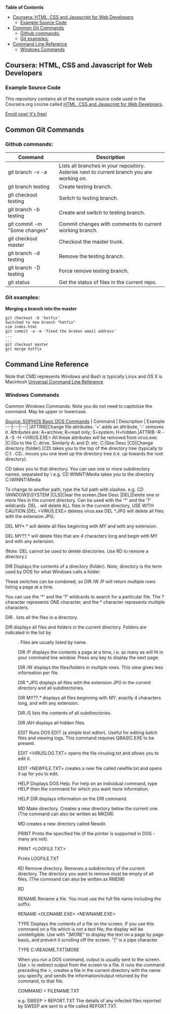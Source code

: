 <!-- START doctoc generated TOC please keep comment here to allow auto update -->
<!-- DON'T EDIT THIS SECTION, INSTEAD RE-RUN doctoc TO UPDATE -->
**Table of Contents**

- [Coursera: HTML, CSS and Javascript for Web Developers](#coursera-html-css-and-javascript-for-web-developers)
  - [Example Source Code](#example-source-code)
- [Common Git Commands](#common-git-commands)
  - [Github commands:](#github-commands)
  - [Git examples:](#git-examples)
- [Command Line Reference](#command-line-reference)
  - [Windows Commands](#windows-commands)

<!-- END doctoc generated TOC please keep comment here to allow auto update -->

## Coursera: HTML, CSS and Javascript for Web Developers
### Example Source Code
This repository contains all of the example source code used in the Coursera.org course called
[HTML, CSS and Javascript for Web Developers](https://www.coursera.org/learn/html-css-javascript-for-web-developers).

[Enroll now! It's free!](https://www.coursera.org/learn/html-css-javascript-for-web-developers)

## Common Git Commands
### Github commands:
Command      | Description
------------ | -------------
git branch -v -a|Lists all branches in your repository. Asterisk next to current branch you are working on.
git branch testing|Create testing branch.
git checkout testing|Switch to testing branch.
git branch -b testing|Create and switch to testing branch.
git commit -m "Some changes"|Commit changes with comments to current working branch.
git checkout master|Checkout the master trunk.
git branch -d testing|Remove the testing branch.
git branch -D testing|Force remove testing branch.
git status|Get the status of files in the current repo.


### Git examples:
**Merging a branch into the master**
```
git checkout -b 'hotfix'
Switched to new branch "hotfix"
vim index.html
git commit -a -m 'fixed the broken email address'
...
...
git checkout master
git merge hotfix
```

## Command Line Reference
Note that CMD represents Windows and Bash is typically Linux and OS X is Macintosh
[Universal Command Line Reference](https://www.ss64.com)

### Windows Commands
Common Windows Commands:
Note you do not need to capitolize the command. May be upper or lowercase.

[Source: SOPHOS Basic DOS Commands](https://www.sophos.com/en-us/support/knowledgebase/13195.aspx)
| Command       | Description   | Example
---|---|---| 
|ATTRIB|Change file attributes. '+' adds an attribute, '-' removes it. Attributes are: A=archive; R=read only; S=system; H=hidden.|ATTRIB -R -A -S -H <VIRUS.EXE>
All these attributes will be removed from virus.exe.
|C:|Go to the C: drive. Similarly A: and D: etc.	C:|See Desc
|CD|Change directory (folder).|CD\ takes you to the top of the directory tree (typically to C:) .
CD.. moves you one level up the directory tree (i.e. up towards the root directory).

CD <DIRECTORYNAME> takes you to that directory. You can use one or more subdirectory names, separated by \ e.g. 
CD WINNT\Media takes you to the directory C:\WINNT\Media

To change to another path, type the full path with slashes. e.g. 
CD \WINDOWS\SYSTEM
|CLS|Clear the screen.|See Desc
|DEL|Delete one or more files in the current directory. Can be used with the '*' and the '?' wildcards.
DEL *.* will delete ALL files in the current directory, USE WITH CAUTION.|DEL <VIRUS.EXE> deletes virus.exe
DEL *.JPG will delete all files with the extension JPG.

DEL MY*.* will delete all files beginning with MY and with any extension.

DEL MY??.* will delete files that are 4 characters long and begin with MY and with any extension.

(Note: DEL cannot be used to delete directories. Use RD to remove a directory.)



DIR
Displays the contents of a directory (folder).
Note, directory is the term used by DOS for what Windows calls a folder.

These switches can be combined, so DIR /W /P will return multiple rows listing a page at a time.

You can use the '*' and the '?' wildcards to search for a particular file. The ? character represents ONE character, and the * character represents multiple characters.

DIR *.* lists all the files in a directory.

DIR displays all files and folders in the current directory. Folders are indicated in the list by <DIR>.
Files are usually listed by name.

DIR /P displays the contents a page at a time, i.e. as many as will fit in your command line window. Press any key to display the next page.

DIR /W displays the files/folders in multiple rows. This view gives less information per file.

DIR *.JPG displays all files with the extension JPG in the current directory and all subdirectories.

DIR MY??.* displays all files beginning with MY, exactly 4 characters long, and with any extension.

DIR /S lists the contents of all subdirectories.

DIR /AH displays all hidden files.

EDIT
Runs DOS EDIT (a simple text editor). Useful for editing batch files and viewing logs. This command requires QBASIC.EXE to be present.

EDIT <VIRUSLOG.TXT> opens the file viruslog.txt and allows you to edit it.

EDIT <NEWFILE.TXT> creates a new file called newfile.txt and opens it up for you to edit.

HELP
Displays DOS Help. For help on an individual command, type HELP then the command for which you want more information.

HELP DIR displays information on the DIR command.

MD
Make directory. Creates a new directory below the current one. (The command can also be written as MKDIR)

MD <NEWDIR> creates a new directory called Newdir.

PRINT
Prints the specified file (if the printer is supported in DOS - many are not).

PRINT <LOGFILE.TXT>

Prints LOGFILE.TXT

RD
Remove directory. Removes a subdirectory of the current directory. The directory you want to remove must be empty of all files. (The command can also be written as RMDIR)

RD <DIRECTORYNAME>

RENAME
Rename a file. You must use the full file name including the suffix.

RENAME <OLDNAME.EXE> <NEWNAME.EXE>

TYPE
Displays the contents of a file on the screen. If you use this command on a file which is not a text file, the display will be unintelligible. Use with "|MORE" to display the text on a page by page basis, and prevent it scrolling off the screen. "|" is a pipe character.

TYPE C:\README.TXT|MORE

>
When you run a DOS command, output is usually sent to the screen. Use > to redirect output from the screen to a file. It runs the command preceding the >, creates a file in the current directory with the name you specify, and sends the information/output returned by the command, to that file.

COMMAND > FILENAME.TXT

e.g. SWEEP > REPORT.TXT The details of any infected files reported by SWEEP are sent to a file called REPORT.TXT.
